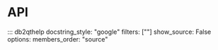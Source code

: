 API
===

::: db2qthelp
    docstring_style: "google"
    filters: [""]
    show_source: False
    options:
        members_order: "source"
    